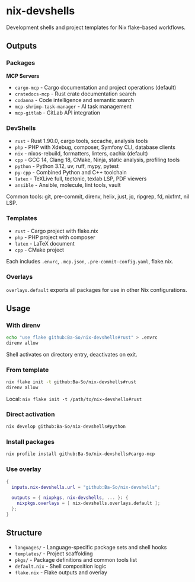 # nix-devshells

Development shells and project templates for Nix flake-based workflows.

## Outputs

### Packages

**MCP Servers**

- `cargo-mcp` - Cargo documentation and project operations (default)
- `cratedocs-mcp` - Rust crate documentation search
- `codanna` - Code intelligence and semantic search
- `mcp-shrimp-task-manager` - AI task management
- `mcp-gitlab` - GitLab API integration

### DevShells

- `rust` - Rust 1.90.0, cargo tools, sccache, analysis tools
- `php` - PHP with Xdebug, composer, Symfony CLI, database clients
- `nix` - nixos-rebuild, formatters, linters, cachix (default)
- `cpp` - GCC 14, Clang 18, CMake, Ninja, static analysis, profiling tools
- `python` - Python 3.12, uv, ruff, mypy, pytest
- `py-cpp` - Combined Python and C++ toolchain
- `latex` - TeXLive full, tectonic, texlab LSP, PDF viewers
- `ansible` - Ansible, molecule, lint tools, vault

Common tools: git, pre-commit, direnv, helix, just, jq, ripgrep, fd, nixfmt, nil LSP.

### Templates

- `rust` - Cargo project with flake.nix
- `php` - PHP project with composer
- `latex` - LaTeX document
- `cpp` - CMake project

Each includes `.envrc`, `.mcp.json`, `.pre-commit-config.yaml`, flake.nix.

### Overlays

`overlays.default` exports all packages for use in other Nix configurations.

## Usage

### With direnv

```bash
echo "use flake github:Ba-So/nix-devshells#rust" > .envrc
direnv allow
```

Shell activates on directory entry, deactivates on exit.

### From template

```bash
nix flake init -t github:Ba-So/nix-devshells#rust
direnv allow
```

Local: `nix flake init -t /path/to/nix-devshells#rust`

### Direct activation

```bash
nix develop github:Ba-So/nix-devshells#python
```

### Install packages

```bash
nix profile install github:Ba-So/nix-devshells#cargo-mcp
```

### Use overlay

```nix
{
  inputs.nix-devshells.url = "github:Ba-So/nix-devshells";

  outputs = { nixpkgs, nix-devshells, ... }: {
    nixpkgs.overlays = [ nix-devshells.overlays.default ];
  };
}
```

## Structure

- `languages/` - Language-specific package sets and shell hooks
- `templates/` - Project scaffolding
- `pkgs/` - Package definitions and common tools list
- `default.nix` - Shell composition logic
- `flake.nix` - Flake outputs and overlay

